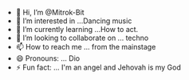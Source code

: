 - 👋 Hi, I’m @Mitrok-Bit
- 👀 I’m interested in ...Dancing music
- 🌱 I’m currently learning ...How to act.
- 💞️ I’m looking to collaborate on ... techno
- 📫 How to reach me ... from the mainstage
- 😄 Pronouns: ... Dio 
- ⚡ Fun fact: ... I'm an angel and Jehovah is my God

<!---
Mitrok-Bit/Mitrok-Bit is a ✨ special ✨ repository because its `README.md` (this file) appears on your GitHub profile.
You can click the Preview link to take a look at your changes.
--->

